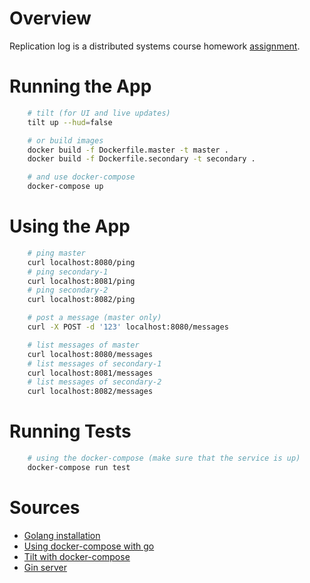 # Overview

Replication log is a distributed systems course homework [assignment](https://docs.google.com/document/d/13akys1yQKNGqV9dGzSEDCGbHPDiKmqsZFOxKhxz841U/edit).

# Running the App

```bash
    # tilt (for UI and live updates)
    tilt up --hud=false

    # or build images
    docker build -f Dockerfile.master -t master .
    docker build -f Dockerfile.secondary -t secondary .

    # and use docker-compose
    docker-compose up
```

# Using the App

```bash
    # ping master
    curl localhost:8080/ping
    # ping secondary-1
    curl localhost:8081/ping
    # ping secondary-2
    curl localhost:8082/ping

    # post a message (master only)
    curl -X POST -d '123' localhost:8080/messages

    # list messages of master
    curl localhost:8080/messages
    # list messages of secondary-1
    curl localhost:8081/messages
    # list messages of secondary-2
    curl localhost:8082/messages
```

# Running Tests

```bash
    # using the docker-compose (make sure that the service is up)
    docker-compose run test
```

# Sources

- [Golang installation](https://golang.org/doc/install)
- [Using docker-compose with go](https://docs.docker.com/language/golang/build-images/)
- [Tilt with docker-compose](https://docs.tilt.dev/docker_compose.html)
- [Gin server](https://golang.org/doc/tutorial/web-service-gin)
